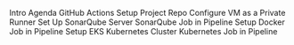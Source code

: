 Intro
Agenda
GitHub Actions
Setup Project Repo
Configure VM as a Private Runner
Set Up SonarQube Server
SonarQube Job in Pipeline
Setup Docker Job in Pipeline
Setup EKS Kubernetes Cluster
Kubernetes Job in Pipeline
